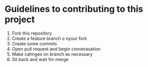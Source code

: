 # Guidelines to contributing to this project

1) Fork this repository
2) Create a feature branch o nyour fork
3) Create some commits
4) Open pull request and begin converasation
5) Make cahnges on branch as necessary
6) Sit back and wait for merge
